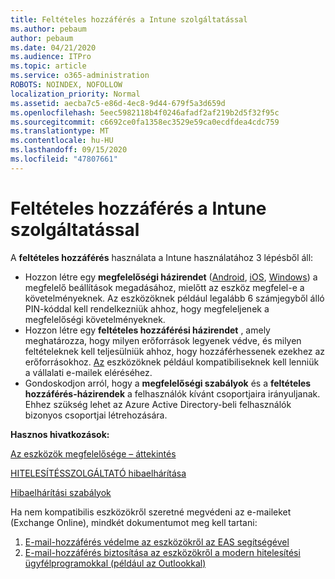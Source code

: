 ```yaml
---
title: Feltételes hozzáférés a Intune szolgáltatással
ms.author: pebaum
author: pebaum
ms.date: 04/21/2020
ms.audience: ITPro
ms.topic: article
ms.service: o365-administration
ROBOTS: NOINDEX, NOFOLLOW
localization_priority: Normal
ms.assetid: aecba7c5-e86d-4ec8-9d44-679f5a3d659d
ms.openlocfilehash: 5eec5982118b4f0246afadf2af219b2d5f32f95c
ms.sourcegitcommit: c6692ce0fa1358ec3529e59ca0ecdfdea4cdc759
ms.translationtype: MT
ms.contentlocale: hu-HU
ms.lasthandoff: 09/15/2020
ms.locfileid: "47807661"
---
```

# <a name="conditional-access-with-intune"></a>Feltételes hozzáférés a Intune szolgáltatással

A  **feltételes hozzáférés**  használata a Intune használatához 3 lépésből áll:

- Hozzon létre egy  **megfelelőségi házirendet**  ([Android](https://docs.microsoft.com/intune/compliance-policy-create-android),  [iOS](https://docs.microsoft.com/intune/compliance-policy-create-ios),  [Windows](https://docs.microsoft.com//intune/compliance-policy-create-windows)) a megfelelő beállítások megadásához, mielőtt az eszköz megfelel-e a követelményeknek. Az eszközöknek például legalább 6 számjegyből álló PIN-kóddal kell rendelkezniük ahhoz, hogy megfeleljenek a megfelelőségi követelményeknek.
- Hozzon létre egy **feltételes hozzáférési házirendet**  , amely meghatározza, hogy milyen erőforrások legyenek védve, és milyen feltételeknek kell teljesülniük ahhoz, hogy hozzáférhessenek ezekhez az erőforrásokhoz.  [Az](https://docs.microsoft.com/intune/tutorial-protect-email-on-unmanaged-devices#create-conditional-access-policies)  eszközöknek például kompatibiliseknek kell lenniük a vállalati e-mailek eléréséhez.
- Gondoskodjon arról, hogy a **megfelelőségi szabályok**  és a  **feltételes hozzáférés-házirendek**  a felhasználók kívánt csoportjaira irányuljanak. Ehhez szükség lehet az Azure Active Directory-beli felhasználók bizonyos csoportjai létrehozására.

**Hasznos hivatkozások:**

[Az eszközök megfelelősége – áttekintés](https://docs.microsoft.com/intune/device-compliance-get-started)

[HITELESÍTÉSSZOLGÁLTATÓ hibaelhárítása](https://docs.microsoft.com/intune/troubleshoot-conditional-access)

[Hibaelhárítási szabályok](https://docs.microsoft.com/intune/troubleshoot-policies-in-microsoft-intune)

Ha nem kompatibilis eszközökről szeretné megvédeni az e-maileket (Exchange Online), mindkét dokumentumot meg kell tartani:

1. [E-mail-hozzáférés védelme az eszközökről az EAS segítségével](https://docs.microsoft.com/intune/tutorial-protect-email-on-unmanaged-devices)
2. [E-mail-hozzáférés biztosítása az eszközökről a modern hitelesítési ügyfélprogramokkal (például az Outlookkal)](https://docs.microsoft.com/intune/tutorial-protect-email-on-enrolled-devices)